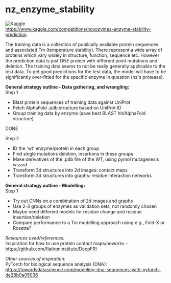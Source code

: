 # nz_enzyme_stability
![Kaggle](https://img.shields.io/badge/Kaggle-035a7d?style=for-the-badge&logo=kaggle&logoColor=white)  
https://www.kaggle.com/competitions/novozymes-enzyme-stability-prediction  

The training data is a collection of publically available protein sequences and associated Tm (temperature stability). There represent a wide array of proteins
which vary widely in structure, function, sequence etc. However the prediction data is just ONE protein with different point mutations and deletion.
The training data seems to not be really generally applicable to the test data. To get good predictions for the test data, the model will have to be significantly over-fitted for the specific enzyme in question (nz's protease).

**General strategy outline - Data gathering, and wrangling:**  
Step 1
 - Blast protein sequences of training data against UniProt
 - Fetch AlphaFold .pdb structure based on UniProt ID
 - Group training data by enzyme (save best BLAST hit/AlphaFold structure)
 
DONE

Step 2  
 - ID the 'wt' enzyme/protein in each group
 - Find single mutations deletion, insertions in these groups
 - Make derivatives of the .pdb file of the WT, using pymol mutagenesis wizard
 - Transform 3d structures into 2d images: contact maps
 - Transform 3d structures into graphs: residue interaction networks

**General strategy outline - Modelling:**  
 Step 1  
  - Try out CNNs on a combination of 2d images and graphs
  - Use 2-3 groups of enzymes as validation sets, not randomly chosen
  - Maybe need different models for residue change and residue insertion/deletion
  - Compare performance to a Tm modelling approach using e.g., Fold-X or Rosetta?
 
*Resources used/references:*    
Inspiration for how to use protein contact maps/neworks - https://github.com/flatironinstitute/DeepFRI

*Other sources of inspiration:*  
PyTorch for biological sequence analysis (DNA): https://towardsdatascience.com/modeling-dna-sequences-with-pytorch-de28b0a05036

